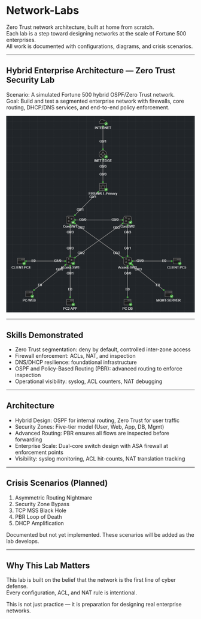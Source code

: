 # Network-Labs

Zero Trust network architecture, built at home from scratch.  
Each lab is a step toward designing networks at the scale of Fortune 500 enterprises.  
All work is documented with configurations, diagrams, and crisis scenarios.

---

## Hybrid Enterprise Architecture — Zero Trust Security Lab

Scenario: A simulated Fortune 500 hybrid OSPF/Zero Trust network.  
Goal: Build and test a segmented enterprise network with firewalls, core routing, DHCP/DNS services, and end-to-end policy enforcement.  

![Lab Topology](BlackFriday/Lab-Evidence/Topology/cml-topology.png)

---

## Skills Demonstrated

- Zero Trust segmentation: deny by default, controlled inter-zone access  
- Firewall enforcement: ACLs, NAT, and inspection  
- DNS/DHCP resilience: foundational infrastructure  
- OSPF and Policy-Based Routing (PBR): advanced routing to enforce inspection  
- Operational visibility: syslog, ACL counters, NAT debugging  

---

## Architecture

- Hybrid Design: OSPF for internal routing, Zero Trust for user traffic  
- Security Zones: Five-tier model (User, Web, App, DB, Mgmt)  
- Advanced Routing: PBR ensures all flows are inspected before forwarding  
- Enterprise Scale: Dual-core switch design with ASA firewall at enforcement points  
- Visibility: syslog monitoring, ACL hit-counts, NAT translation tracking  

---

## Crisis Scenarios (Planned)

1. Asymmetric Routing Nightmare  
2. Security Zone Bypass  
3. TCP MSS Black Hole  
4. PBR Loop of Death  
5. DHCP Amplification  

Documented but not yet implemented. These scenarios will be added as the lab develops.

---

## Why This Lab Matters

This lab is built on the belief that the network is the first line of cyber defense.  
Every configuration, ACL, and NAT rule is intentional.  

This is not just practice — it is preparation for designing real enterprise networks.
